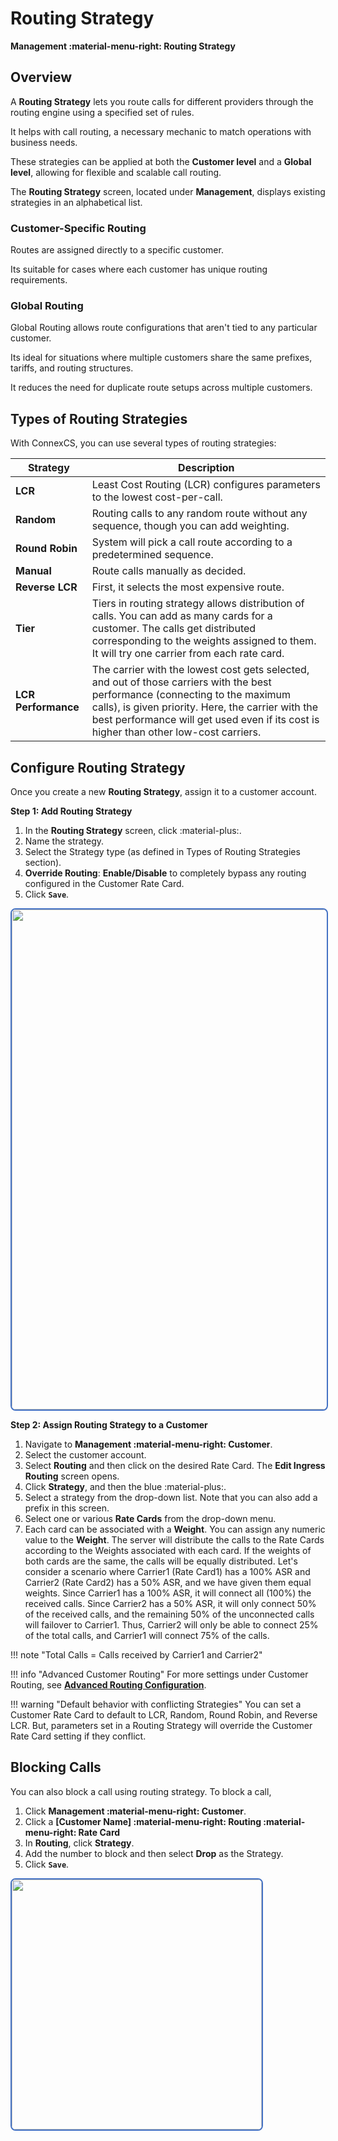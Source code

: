# Routing Strategy

**Management :material-menu-right: Routing Strategy**

## Overview

A **Routing Strategy** lets you route calls for different providers through the routing engine using a specified set of rules.

It helps with call routing, a necessary mechanic to match operations with business needs.

These strategies can be applied at both the **Customer level** and a **Global level**, allowing for flexible and scalable call routing.

The **Routing Strategy** screen, located under **Management**, displays existing strategies in an alphabetical list.

### Customer-Specific Routing

Routes are assigned directly to a specific customer.

Its suitable for cases where each customer has unique routing requirements.

### Global Routing

Global Routing allows route configurations that aren't tied to any particular customer.

Its ideal for situations where multiple customers share the same prefixes, tariffs, and routing structures.

It reduces the need for duplicate route setups across multiple customers.

## Types of Routing Strategies

With ConnexCS, you can use several types of routing strategies:

| Strategy  | Description|
|----------|-------------|
| **LCR** |    Least Cost Routing (LCR) configures parameters to the lowest cost-per-call. |
| **Random** |    Routing calls to any random route without any sequence, though you can add weighting. |
| **Round Robin** |    System will pick a call route according to a predetermined sequence. |
| **Manual** |    Route calls manually as decided.|
| **Reverse LCR** |   First, it selects the most expensive route. |
| **Tier** |    Tiers in routing strategy allows distribution of calls. You can add as many cards for a customer. The calls get distributed corresponding to the weights assigned to them. It will try one carrier from each rate card.|
|**LCR Performance**|  The carrier with the lowest cost gets selected, and out of those carriers with the best performance (connecting to the maximum calls), is given priority. Here, the carrier with the best performance will get used even if its cost is higher than other low-cost carriers.|

## Configure Routing Strategy

Once you create a new **Routing Strategy**, assign it to a customer account.

**Step 1: Add Routing Strategy**

1. In the **Routing Strategy** screen, click :material-plus:.
2. Name the strategy.
3. Select the Strategy type (as defined in Types of Routing Strategies section).
4. **Override Routing**: **Enable/Disable** to completely bypass any routing configured in the Customer Rate Card.
5. Click **`Save`**.

<img src= "/misc/img/weights.jpg" width= "800" style="border: 2px solid #4472C4; border-radius: 8px;">

**Step 2: Assign Routing Strategy to a Customer**

1. Navigate to **Management :material-menu-right: Customer**.
2. Select the customer account.
3. Select **Routing** and then click on the desired Rate Card. The **Edit Ingress Routing** screen opens.
4. Click **Strategy**, and then the blue :material-plus:.
5. Select a strategy from the drop-down list. Note that you can also add a prefix in this screen.
6. Select one or various **Rate Cards** from the drop-down menu.
7. Each card can be associated with a **Weight**. You can assign any numeric value to the **Weight**. The server will distribute the calls to the Rate Cards according to the Weights associated with each card. If the weights of both cards are the same, the calls will be equally distributed. Let's consider a scenario where Carrier1 (Rate Card1) has a 100% ASR and Carrier2 (Rate Card2) has a 50% ASR, and we have given them equal weights. Since Carrier1 has a 100% ASR, it will connect all (100%) the received calls. Since Carrier2 has a 50% ASR, it will only connect 50% of the received calls, and the remaining 50% of the unconnected calls will failover to Carrier1. Thus, Carrier2 will only be able to connect 25% of the total calls, and Carrier1 will connect 75% of the calls.

!!! note "Total Calls = Calls received by Carrier1 and Carrier2"

!!! info "Advanced Customer Routing"
    For more settings under Customer Routing, see [**Advanced Routing Configuration**](https://staging--connexcs-docs.netlify.app/customer/routing/#advanced-routing-configuration).

!!! warning "Default behavior with conflicting Strategies"
    You can set a Customer Rate Card to default to LCR, Random, Round Robin, and Reverse LCR. But, parameters set in a Routing Strategy will override the Customer Rate Card setting if they conflict.

## Blocking Calls

You can also block a call using routing strategy. To block a call,

1. Click **Management :material-menu-right: Customer**.
2. Click a **[Customer Name] :material-menu-right: Routing :material-menu-right: Rate Card**
3. In **Routing**, click **Strategy**.
4. Add the number to block and then select **Drop** as the Strategy.
5. Click **`Save`**.

<img src= "/misc/img/routingdrop.png" width= "400" style="border: 2px solid #4472C4; border-radius: 8px;">